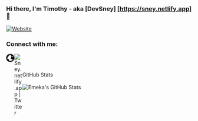### Hi there, I'm Timothy - aka [DevSney] [https://sney.netlify.app] 👋 

[![Website](https://img.shields.io/website?label=sney.netlify.app&style=for-the-badge&url=https%3A%2F%2Fsney.netlify.app)](https://sney.netlify.app)

### Connect with me:

[<img align="left" alt="Sney.netlify.app" width="22px" src="https://raw.githubusercontent.com/iconic/open-iconic/master/svg/globe.svg" />][website]
[<img align="left" alt="Sney.netlify.app | Twitter" width="22px" src="https://cdn.jsdelivr.net/npm/simple-icons@v3/icons/twitter.svg" />][twitter]


<br /> <br/>


  <summary>GitHub Stats</summary>  <br/>

  <img align="left" alt="Emeka's GitHub Stats" src="https://github-readme-stats.vercel.app/api?username=iloba&theme=highcontrast&show_icons=true&count_private=true" />



[website]: https://sney.netlify.app
[twitter]: https://twitter.com/EmekaIloba
